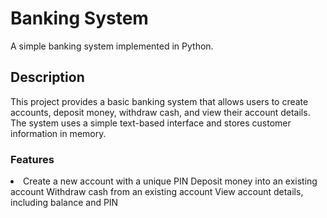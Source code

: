 <h1>Banking System</h1>
A simple banking system implemented in Python.
<h2>Description</h2>
This project provides a basic banking system that allows users to create accounts, deposit money, withdraw cash, and view their account details. The system uses a simple text-based interface and stores customer information in memory.

<h3>Features</h3>
<li>
  Create a new account with a unique PIN
  Deposit money into an existing account
  Withdraw cash from an existing account 
  View account details, including balance and PIN
</li>

